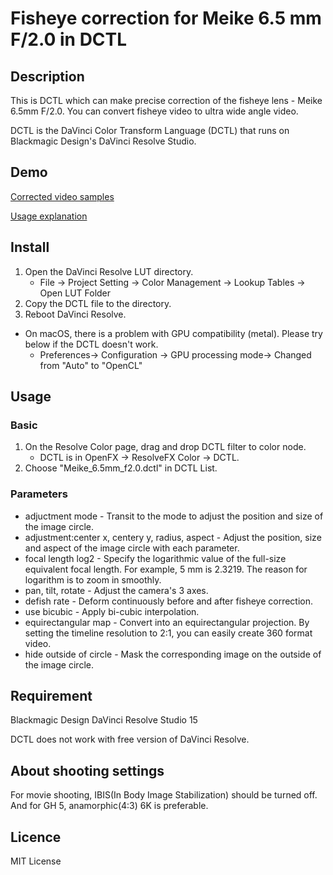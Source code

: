 Fisheye correction for Meike 6.5 mm F/2.0 in DCTL
====

## Description

This is DCTL which can make precise correction of the fisheye lens - Meike 6.5mm F/2.0.
You can convert fisheye video to ultra wide angle video.

DCTL is the DaVinci Color Transform Language (DCTL) that runs on Blackmagic Design's DaVinci Resolve Studio.

## Demo

[Corrected video samples](https://www.youtube.com/playlist?list=PLsqEeiE8zVJUeSfI9roCVS3D1I04Xmk4k)

[Usage explanation](https://youtu.be/w6r0EYwTiZo)

## Install

1. Open the DaVinci Resolve LUT directory.
    * File -> Project Setting -> Color Management -> Lookup Tables -> Open LUT Folder
2. Copy the DCTL file to the directory.
3. Reboot DaVinci Resolve.

* On macOS, there is a problem with GPU compatibility (metal). Please try below if the DCTL doesn't work.
    * Preferences-> Configuration -> GPU processing mode-> Changed from "Auto" to "OpenCL"

## Usage

### Basic

1. On the Resolve Color page, drag and drop DCTL filter to color node.
    * DCTL is in OpenFX -> ResolveFX Color -> DCTL.
2. Choose "Meike_6.5mm_f2.0.dctl" in DCTL List.

### Parameters

* adjuctment mode - Transit to the mode to adjust the position and size of the image circle.
* adjustment:center x, centery y, radius, aspect - Adjust the position, size and aspect of the image circle with each parameter.
* focal length log2 - Specify the logarithmic value of the full-size equivalent focal length. For example, 5 mm is 2.3219. The reason for logarithm is to zoom in smoothly.
* pan, tilt, rotate - Adjust the camera's 3 axes.
* defish rate - Deform continuously before and after fisheye correction.
* use bicubic - Apply bi-cubic interpolation.
* equirectangular map - Convert into an equirectangular projection. By setting the timeline resolution to 2:1, you can easily create 360 format video.
* hide outside of circle - Mask the corresponding image on the outside of the image circle.

## Requirement

Blackmagic Design DaVinci Resolve Studio 15

DCTL does not work with free version of DaVinci Resolve.

## About shooting settings

For movie shooting, IBIS(In Body Image Stabilization) should be turned off.
And for GH 5, anamorphic(4:3) 6K is preferable.

## Licence

MIT License
